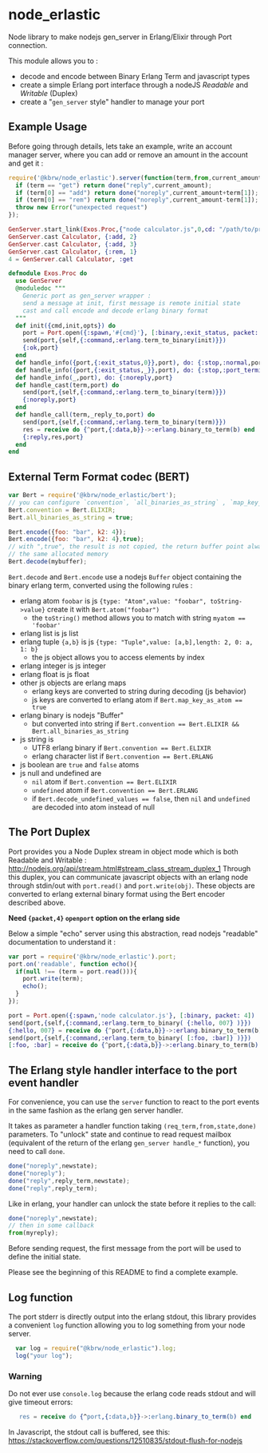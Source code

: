 node_erlastic
=============

Node library to make nodejs gen_server in Erlang/Elixir through Port connection.

This module allows you to :
- decode and encode between Binary Erlang Term and javascript types
- create a simple Erlang port interface through a nodeJS *Readable* and *Writable* (Duplex)
- create a "`gen_server` style" handler to manage your port

## Example Usage

Before going through details, lets take an example, write an account
manager server, where you can add or remove an amount in the
account and get it :

```javascript
require('@kbrw/node_erlastic').server(function(term,from,current_amount,done){
  if (term == "get") return done("reply",current_amount);
  if (term[0] == "add") return done("noreply",current_amount+term[1]);
  if (term[0] == "rem") return done("noreply",current_amount-term[1]);
  throw new Error("unexpected request")
});
```

```elixir
GenServer.start_link(Exos.Proc,{"node calculator.js",0,cd: "/path/to/proj"}, name: Calculator)
GenServer.cast Calculator, {:add, 2}
GenServer.cast Calculator, {:add, 3}
GenServer.cast Calculator, {:rem, 1}
4 = GenServer.call Calculator, :get

defmodule Exos.Proc do
  use GenServer
  @moduledoc """
    Generic port as gen_server wrapper :
    send a message at init, first message is remote initial state
    cast and call encode and decode erlang binary format
  """
  def init({cmd,init,opts}) do
    port = Port.open({:spawn,'#{cmd}'}, [:binary,:exit_status, packet: 4] ++ opts)
    send(port,{self,{:command,:erlang.term_to_binary(init)}})
    {:ok,port}
  end
  def handle_info({port,{:exit_status,0}},port), do: {:stop,:normal,port}
  def handle_info({port,{:exit_status,_}},port), do: {:stop,:port_terminated,port}
  def handle_info(_,port), do: {:noreply,port}
  def handle_cast(term,port) do
    send(port,{self,{:command,:erlang.term_to_binary(term)}})
    {:noreply,port}
  end
  def handle_call(term,_reply_to,port) do
    send(port,{self,{:command,:erlang.term_to_binary(term)}})
    res = receive do {^port,{:data,b}}->:erlang.binary_to_term(b) end
    {:reply,res,port}
  end
end
```

## External Term Format codec (BERT)

```javascript
var Bert = require('@kbrw/node_erlastic/bert');
// you can configure `convention`, `all_binaries_as_string` , `map_key_as_atom`, see below
Bert.convention = Bert.ELIXIR;
Bert.all_binaries_as_string = true;

Bert.encode({foo: "bar", k2: 4});
Bert.encode({foo: "bar", k2: 4},true);
// with ",true", the result is not copied, the return buffer point always to
// the same allocated memory
Bert.decode(mybuffer);
```

`Bert.decode` and `Bert.encode` use a nodejs `Buffer` object
containing the binary erlang term, converted using the following rules :

- erlang atom `foobar` is js `{type: "Atom",value: "foobar", toString->value}` create it with `Bert.atom("foobar")`
  - the `toString()` method allows you to match with string `myatom == 'foobar'`
- erlang list is js list
- erlang tuple `{a,b}` is js `{type: "Tuple",value: [a,b],length: 2, 0: a, 1: b}`
  - the js object allows you to access elements by index
- erlang integer is js integer
- erlang float is js float
- other js objects are erlang maps
  - erlang keys are converted to string during decoding (js behavior)
  - js keys are converted to erlang atom if `Bert.map_key_as_atom == true`
- erlang binary is nodejs "Buffer"
  - but converted into string if `Bert.convention == Bert.ELIXIR && Bert.all_binaries_as_string`
- js string is
  - UTF8 erlang binary if `Bert.convention == Bert.ELIXIR`
  - erlang character list if `Bert.convention == Bert.ERLANG`
- js boolean are `true` and `false` atoms
- js null and undefined are
  - `nil` atom if `Bert.convention == Bert.ELIXIR`
  - `undefined` atom if `Bert.convention == Bert.ERLANG`
  - if `Bert.decode_undefined_values == false`, then `nil` and `undefined` are
    decoded into atom instead of null

## The Port Duplex

Port provides you a Node Duplex stream in object mode which is both Readable
and Writable : http://nodejs.org/api/stream.html#stream_class_stream_duplex_1
Through this duplex, you can communicate javascript objects with an erlang node
through stdin/out with `port.read()` and `port.write(obj)`.  These objects are
converted to erlang external binary format using the Bert encoder described
above.

**Need `{packet,4}` `openport` option on the erlang side**

Below a simple "echo" server using this abstraction, read nodejs
"readable" documentation to understand it :

```javascript
var port = require('@kbrw/node_erlastic').port;
port.on('readable', function echo(){
  if(null !== (term = port.read())){
    port.write(term);
    echo();
  }
});
```

```elixir
port = Port.open({:spawn,'node calculator.js'}, [:binary, packet: 4])
send(port,{self,{:command,:erlang.term_to_binary( {:hello, 007} )}})
{:hello, 007} = receive do {^port,{:data,b}}->:erlang.binary_to_term(b) end
send(port,{self,{:command,:erlang.term_to_binary( [:foo, :bar]} )}})
[:foo, :bar] = receive do {^port,{:data,b}}->:erlang.binary_to_term(b) end
```

## The Erlang style handler interface to the port event handler

For convenience, you can use the `server` function to react to the
port events in the same fashion as the erlang gen server handler.

It takes as parameter a handler function taking `(req_term,from,state,done)` parameters.
To "unlock" state and continue to read request mailbox (equivalent of the
return of the erlang `gen_server handle_*` function), you need to call `done`.

```javascript
done("noreply",newstate); 
done("noreply");
done("reply",reply_term,newstate);
done("reply",reply_term);
```

Like in erlang, your handler can unlock the state before it replies
to the call:

```javascript
done("noreply",newstate);
// then in some callback
from(myreply);
```

Before sending request, the first message from the port will be
used to define the initial state.

Please see the beginning of this README to find a complete example.

## Log function

The port stderr is directly output into the erlang stdout, this library
provides a convenient `log` function allowing you to log something from your
node server.

```javascript
  var log = require("@kbrw/node_erlastic").log;
  log("your log");
```
### Warning

 Do not ever use `console.log` because the erlang code reads stdout and will give timeout errors:
 ```erlang
    res = receive do {^port,{:data,b}}->:erlang.binary_to_term(b) end 
 ```
 In Javascript, the stdout call is buffered, see this:
 https://stackoverflow.com/questions/12510835/stdout-flush-for-nodejs

